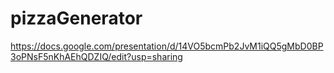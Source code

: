 # pizzaGenerator


https://docs.google.com/presentation/d/14VO5bcmPb2JvM1iQQ5gMbD0BP3oPNsF5nKhAEhQDZIQ/edit?usp=sharing
